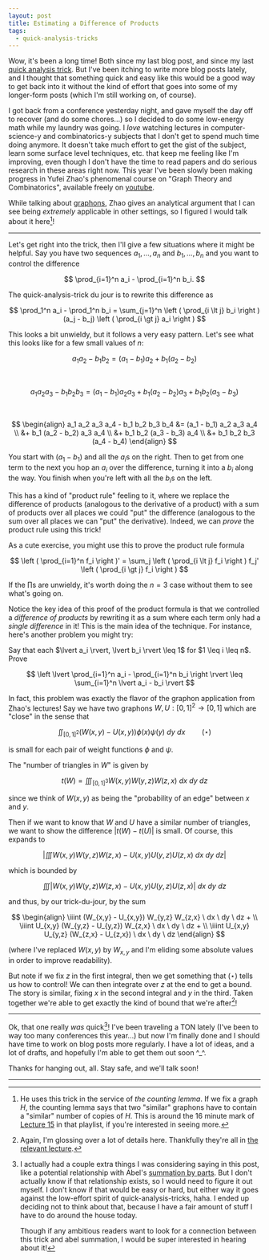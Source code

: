 ```yaml
---
layout: post
title: Estimating a Difference of Products
tags:
  - quick-analysis-tricks
---
```


Wow, it's been a long time! Both since my last blog post, and since my last 
[quick analysis trick](/tags/quick-analysis-tricks). But I've been itching to 
write more blog posts lately, and I thought that something quick and easy like 
this would be a good way to get back into it without the kind of effort that 
goes into some of my longer-form posts (which I'm still working on, of course).

I got back from a conference yesterday night, and gave myself the day off to 
recover (and do some chores...) so I decided to do some low-energy math while 
my laundry was going. I _love_ watching lectures in computer-science-y and 
combinatorics-y subjects that I don't get to spend much time doing anymore.
It doesn't take much effort to get the gist of the subject, learn 
some surface level techniques, etc. that keep me feeling like I'm improving,
even though I don't have the time to read papers and do serious research 
in these areas right now.
This year I've been slowly been making progress in 
Yufei Zhao's phenomenal course on "Graph Theory and Combinatorics", available 
freely on [youtube][1]. 

While talking about [graphons][2], Zhao gives an 
analytical argument that I can see being _extremely_ applicable in other 
settings, so I figured I would talk about it here[^1]!

---

Let's get right into the trick, then I'll give a few situations where it 
might be helpful. Say you have two sequences $a_1, \ldots, a_n$ 
and $b_1, \ldots, b_n$ and you want to control the difference 

$$
\prod_{i=1}^n a_i - \prod_{i=1}^n b_i.
$$

The quick-analysis-trick du jour is to rewrite this difference as 

$$
\prod_1^n a_i - \prod_1^n b_i = 
\sum_{j=1}^n \left ( \prod_{i \lt j} b_i \right ) (a_j - b_j) \left ( \prod_{i \gt j} a_i \right )
$$

This looks a bit unwieldy, but it follows a very easy pattern. Let's see what 
this looks like for a few small values of $n$:

$$ 
a_1 a_2 - b_1 b_2 = 
(a_1 - b_1) a_2 + b_1 (a_2 - b_2) 
$$

<br>

$$ 
a_1 a_2 a_3 - b_1 b_2 b_3 = 
(a_1 - b_1) a_2 a_3 + b_1 (a_2 - b_2) a_3 + b_1 b_2 (a_3 - b_3) 
$$

<br>

$$ 
\begin{align}
a_1 a_2 a_3 a_4 - b_1 b_2 b_3 b_4 
&= (a_1 - b_1) a_2 a_3 a_4 \\ 
&+ b_1 (a_2 - b_2) a_3 a_4 \\
&+ b_1 b_2 (a_3 - b_3) a_4 \\
&+ b_1 b_2 b_3 (a_4 - b_4)
\end{align}
$$

You start with $(a_1 - b_1)$ and all the $a_i$s on the right. Then
to get from one term to the next you hop an $a_i$ over the difference, 
turning it into a $b_i$ along the way. You finish when you're left with 
all the $b_i$s on the left.

This has a kind of "product rule" feeling to it, where we replace the 
difference of products (analogous to the derivative of a product) with 
a sum of products over all places we could "put" the difference 
(analogous to the sum over all places we can "put" the derivative). Indeed,
we can _prove_ the product rule using this trick! 

<div class=boxed markdown=1>
As a cute exercise, you might use this to prove the product rule formula 

$$
\left ( \prod_{i=1}^n f_i \right )' = 
\sum_j \left ( \prod_{i \lt j} f_i \right ) f_j' \left ( \prod_{i \gt j} f_i \right )
$$

If the $\prod$s are unwieldy, it's worth doing the $n=3$ case without them 
to see what's going on.
</div>

Notice the key idea of this proof of the product formula is that we 
controlled a _difference of products_ by rewriting it as a sum where 
each term only had a _single difference_ in it! This is the main idea of 
the technique. For instance, here's another problem you might try:

<div class=boxed markdown=1>
Say that each $\lvert a_i \rvert, \lvert b_i \rvert \leq 1$ for $1 \leq i \leq n$. Prove

$$
\left \lvert \prod_{i=1}^n a_i - \prod_{i=1}^n b_i \right \rvert \leq 
\sum_{i=1}^n \lvert a_i - b_i \rvert
$$
</div>

In fact, this problem was exactly the flavor of the graphon application 
from Zhao's lectures! Say we have two graphons $W, U : [0,1]^2 \to [0,1]$
which are "close" in the sense that 

$$\iint_{[0,1]^2} \Big ( W(x,y) - U(x,y) \Big ) \phi(x) \psi(y) \ dy \ dx \quad \quad (\star)$$ 

is small for each pair of weight functions $\phi$ and $\psi$.

The "number of triangles in $W$" is given by 

$$t(W) = \iiint_{[0,1]^3} W(x,y) W(y,z) W(z,x) \ dx \ dy \ dz$$

since we think of $W(x,y)$ as being the "probability of an edge" 
between $x$ and $y$.

Then if we want to know that $W$ and $U$ have a similar number of triangles, 
we want to show the difference $\lvert t(W) - t(U) \rvert$ is small. Of course,
this expands to

$$\left \lvert \iiint W(x,y) W(y,z) W(z,x) - U(x,y) U(y,z) U(z,x) \ dx \ dy \ dz \right \rvert$$

which is bounded by 

$$\iiint \left \lvert W(x,y) W(y,z) W(z,x) - U(x,y) U(y,z) U(z,x) \right \rvert \ dx \ dy \ dz$$

and thus, by our trick-du-jour, by the sum

$$
\begin{align}
\iiint (W_{x,y} - U_{x,y}) W_{y,z} W_{z,x} \ dx \ dy \ dz + \\
\iiint U_{x,y} (W_{y,z} - U_{y,z}) W_{z,x} \ dx \ dy \ dz + \\
\iiint U_{x,y} U_{y,z} (W_{z,x} - U_{z,x}) \ dx \ dy \ dz
\end{align}
$$

(where I've replaced $W(x,y)$ by $W_{x,y}$ and I'm eliding some absolute 
values in order to improve readability).

But note if we fix $z$ in the first integral, then we get something that 
$(\star)$ tells us how to control! We can then integrate over $z$ at the end 
to get a bound. The story is similar, fixing $x$ in the second integral 
and $y$ in the third. Taken together we're able to get exactly the kind of 
bound that we're after[^2]!

---

Ok, that one really _was_ quick[^3]! I've been traveling a TON lately 
(I've been to way too many conferences this year...) but now I'm finally done and 
I should have time to work on blog posts more regularly. I have a lot of 
ideas, and a lot of drafts, and hopefully I'm able to get them out soon ^_^.

Thanks for hanging out, all. Stay safe, and we'll talk soon!

---

[^1]: 
    He uses this trick in the service of _the counting lemma_. 
    If we fix a graph $H$, the counting lemma says that two "similar" 
    graphons have to contain a "similar" number of copies of $H$. 
    This is around the 16 minute mark of [Lecture 15][3] in that playlist, 
    if you're interested in seeing more.

[^2]:
    Again, I'm glossing over a lot of details here. Thankfully they're all in
    [the relevant lecture][3].

[^3]:
    I actually had a couple extra things I was considering saying in this 
    post, like a potential relationship with Abel's [summation by parts][4].
    But I don't actually know if that relationship exists, so I would need to 
    figure it out myself. I don't know if that would be easy or hard, 
    but either way it goes against the low-effort spirit of quick-analysis-tricks,
    haha. I ended up deciding not to think about that, because I have a fair 
    amount of stuff I have to do around the house today.

    Though if any ambitious readers want to look for a connection between 
    this trick and abel summation, I would be super interested in hearing 
    about it!

[1]: https://www.youtube.com/playlist?list=PLUl4u3cNGP62qauV_CpT1zKaGG_Vj5igX
[2]: https://en.wikipedia.org/wiki/Graphon
[3]: https://youtu.be/9gy-CAwx0Ls?si=E2ZFePCdidTBbKzk
[4]: https://en.wikipedia.org/wiki/Abel%27s_summation_formula
